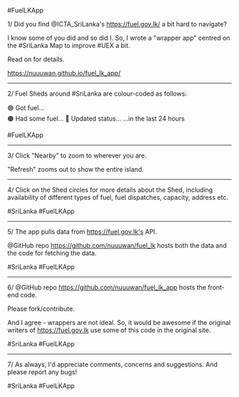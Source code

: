 #FuelLKApp

1/ Did you find @ICTA_SriLanka's https://fuel.gov.lk/ a bit hard to navigate?

I know some of you did and so did I.
So, I wrote a "wrapper app" centred on the #SriLanka Map to improve #UEX a bit.

Read on for details.

https://nuuuwan.github.io/fuel_lk_app/

---

2/ Fuel Sheds around #SriLanka are colour-coded as follows:

🟢 Got fuel...   
🟠 Had some fuel...
🔴 Updated status...
...in the last 24 hours

#FuelLKApp

---

3/ Click "Nearby" to zoom to wherever you are.

"Refresh" zooms out to show the entire island.

---

4/ Click on the Shed circles for more details about the Shed, including availability of different types of fuel, fuel dispatches, capacity, address etc.

#SriLanka #FuelLKApp

---

5/ The app pulls data from https://fuel.gov.lk's API.

@GitHub repo https://github.com/nuuuwan/fuel_lk
hosts both the data and the code for fetching the data.

#SriLanka #FuelLKApp

---


6/ @GitHub repo https://github.com/nuuuwan/fuel_lk_app hosts the front-end code.

Please fork/contribute.

And I agree - wrappers are not ideal. So, it would be  awesome if the original writers of https://fuel.gov.lk use some of this code in the original site.  

#SriLanka #FuelLKApp

---

7/ As always, I'd appreciate comments, concerns and suggestions. And please report any bugs!

#SriLanka #FuelLKApp
